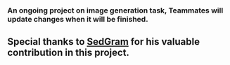 <h3><b>An ongoing project on image generation task, Teammates will update changes when it will be finished.</b></h3>


<h2><b>Special thanks to <a href="https://github.com/IsNoobgrammer">SedGram</a> for his valuable contribution in this project.</b></h2>
